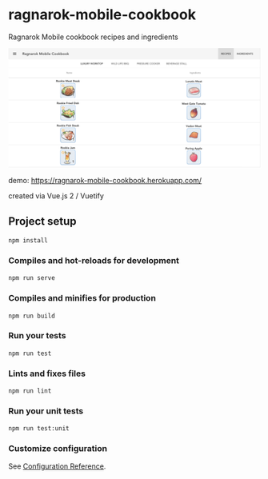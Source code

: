 # ragnarok-mobile-cookbook
Ragnarok Mobile cookbook recipes and ingredients

![Ragnarok Mobile Cookbook](/public/demo.png?raw=true "Ragnarok Mobile Cookbook")

demo: https://ragnarok-mobile-cookbook.herokuapp.com/

created via Vue.js 2 / Vuetify

## Project setup
```
npm install
```

### Compiles and hot-reloads for development
```
npm run serve
```

### Compiles and minifies for production
```
npm run build
```

### Run your tests
```
npm run test
```

### Lints and fixes files
```
npm run lint
```

### Run your unit tests
```
npm run test:unit
```

### Customize configuration
See [Configuration Reference](https://cli.vuejs.org/config/).
